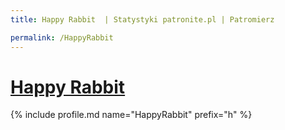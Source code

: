 ```yaml
---
title: Happy Rabbit  | Statystyki patronite.pl | Patromierz

permalink: /HappyRabbit
---
```


# [Happy Rabbit ](https://patronite.pl/HappyRabbit)

{% include profile.md name="HappyRabbit" prefix="h" %}
